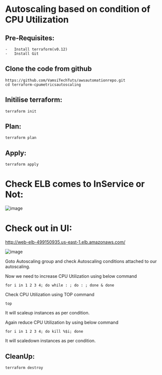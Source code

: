 # Autoscaling based on condition of CPU Utilization 

Pre-Requisites:
----------
    -   Install terraform(v0.12)
    -   Install Git
    
Clone the code from github
----------
    https://github.com/VamsiTechTuts/awsautomationrepo.git
    cd terraform-cpumetricsautoscaling

Initilise terraform:
----------
    terraform init
Plan:
----
    terraform plan
Apply:
----
    terraform apply
# Check ELB comes to InService or Not:
![image](https://user-images.githubusercontent.com/58024415/94275970-3b4e7a00-ff65-11ea-92a9-5fe0834571e3.png)

# Check out in UI:
http://web-elb-499150935.us-east-1.elb.amazonaws.com/

![image](https://user-images.githubusercontent.com/58024415/94276120-72bd2680-ff65-11ea-9507-44b59f5a7bf5.png)

Goto Autoscaling group and check Autoscaling conditions attached to our autoscaling. 

Now we need to increase CPU Utilization using below command
    
    for i in 1 2 3 4; do while : ; do : ; done & done
   
Check CPU Utilization using TOP command
    
    top
    
It will scaleup instances as per condition.

Again reduce CPU Utilization by using below command
  
    for i in 1 2 3 4; do kill %$i; done
    
It will scaledown instances as per condition.

CleanUp:
------
    terraform destroy
